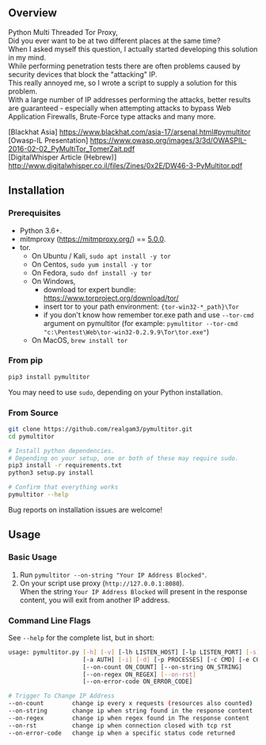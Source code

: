 ## Overview

Python Multi Threaded Tor Proxy,  
Did you ever want to be at two different places at the same time?  
When I asked myself this question, I actually started developing this solution in my mind.  
While performing penetration tests there are often problems caused by security devices that block the "attacking" IP.  
This really annoyed me, so I wrote a script to supply a solution for this problem.  
With a large number of IP addresses performing the attacks, better results are guaranteed - especially when attempting attacks to bypass Web Application Firewalls, Brute-Force type attacks and many more.  

[Blackhat Asia] https://www.blackhat.com/asia-17/arsenal.html#pymultitor  
[Owasp-IL Presentation] https://www.owasp.org/images/3/3d/OWASPIL-2016-02-02_PyMultiTor_TomerZait.pdf  
[DigitalWhisper Article (Hebrew)] http://www.digitalwhisper.co.il/files/Zines/0x2E/DW46-3-PyMultitor.pdf  

## Installation

### Prerequisites

* Python 3.6+.
* mitmproxy (https://mitmproxy.org/) == [5.0.0](https://github.com/mitmproxy/mitmproxy/releases/tag/v5.0.0).
* tor.
  * On Ubuntu / Kali, `sudo apt install -y tor`
  * On Centos, `sudo yum install -y tor`
  * On Fedora, `sudo dnf install -y tor`
  * On Windows,
    * download tor expert bundle: https://www.torproject.org/download/tor/
    * insert tor to your path environment: `{tor-win32-*_path}\Tor`
    * if you don't know how remember tor.exe path and use `--tor-cmd` argument on pymultitor (for example: `pymultitor --tor-cmd "c:\Pentest\Web\tor-win32-0.2.9.9\Tor\tor.exe"`)
  * On MacOS, `brew install tor`
  
### From pip

```sh
pip3 install pymultitor
```

You may need to use `sudo`, depending on your Python installation.

### From Source

```sh
git clone https://github.com/realgam3/pymultitor.git
cd pymultitor

# Install python dependencies.
# Depending on your setup, one or both of these may require sudo.
pip3 install -r requirements.txt
python3 setup.py install

# Confirm that everything works
pymultitor --help
```

Bug reports on installation issues are welcome!

## Usage

### Basic Usage

1. Run `pymultitor --on-string "Your IP Address Blocked"`.  
2. On your script use proxy (`http://127.0.0.1:8080`).  
   When the string `Your IP Address Blocked` will present in the response content, you will exit from another IP address.  

### Command Line Flags

See `--help` for the complete list, but in short:

```sh
usage: pymultitor.py [-h] [-v] [-lh LISTEN_HOST] [-lp LISTEN_PORT] [-s]
                     [-a AUTH] [-i] [-d] [-p PROCESSES] [-c CMD] [-e CONFIG]
                     [--on-count ON_COUNT] [--on-string ON_STRING]
                     [--on-regex ON_REGEX] [--on-rst]
                     [--on-error-code ON_ERROR_CODE]

# Trigger To Change IP Address
--on-count        change ip every x requests (resources also counted)
--on-string       change ip when string found in the response content
--on-regex        change ip when regex found in The response content
--on-rst          change ip when connection closed with tcp rst
--on-error-code   change ip when a specific status code returned
```
